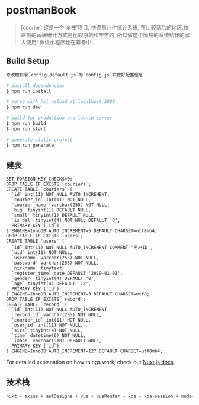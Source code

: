 # postmanBook

>[courier]
>这是一个'全栈'项目,
>快递员计件统计系统,
>在比较落后的地区,快递员的薪酬统计方式是比较原始和辛苦的,
>所以做这个简易的系统给我的家人使用!
>微信小程序也在筹备中...

## Build Setup

``` bash
修改根目录`config.default.js`为`config.js`并做好配置信息

# install dependencies
$ npm run install

# serve with hot reload at localhost:3000
$ npm run dev

# build for production and launch server
$ npm run build
$ npm run start

# generate static project
$ npm run generate
```

## 建表
```
SET FOREIGN_KEY_CHECKS=0;
DROP TABLE IF EXISTS `couriers`;
CREATE TABLE `couriers` (
  `id` int(11) NOT NULL AUTO_INCREMENT,
  `courier_id` int(11) NOT NULL,
  `courier_name` varchar(255) NOT NULL,
  `big` tinyint(1) DEFAULT NULL,
  `small` tinyint(1) DEFAULT NULL,
  `is_del` tinyint(4) NOT NULL DEFAULT '0',
  PRIMARY KEY (`id`)
) ENGINE=InnoDB AUTO_INCREMENT=5 DEFAULT CHARSET=utf8mb4;
DROP TABLE IF EXISTS `users`;
CREATE TABLE `users` (
  `id` int(11) NOT NULL AUTO_INCREMENT COMMENT '用户ID',
  `uid` int(11) NOT NULL,
  `username` varchar(255) NOT NULL,
  `password` varchar(255) NOT NULL,
  `nickname` tinytext,
  `register_time` date DEFAULT '2019-01-01',
  `gender` tinyint(4) DEFAULT '0',
  `age` tinyint(4) DEFAULT '18',
  PRIMARY KEY (`id`)
) ENGINE=InnoDB AUTO_INCREMENT=3 DEFAULT CHARSET=utf8;
DROP TABLE IF EXISTS `record`;
CREATE TABLE `record` (
  `id` int(11) NOT NULL AUTO_INCREMENT,
  `record_id` varchar(255) NOT NULL,
  `courier_id` int(11) NOT NULL,
  `user_id` int(11) NOT NULL,
  `size` tinyint(4) NOT NULL,
  `time` datetime(6) NOT NULL,
  `image` varchar(510) DEFAULT NULL,
  PRIMARY KEY (`id`)
) ENGINE=InnoDB AUTO_INCREMENT=127 DEFAULT CHARSET=utf8mb4;
```

For detailed explanation on how things work, check out [Nuxt.js docs](https://nuxtjs.org).

## 技术栈
``` bash
nuxt + axios + antDesigne + vue + vueRouter + koa + koa-session + node-mysql + eslint
```